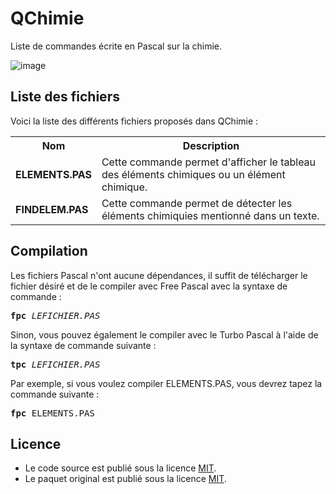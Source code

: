 # QChimie
Liste de commandes écrite en Pascal sur la chimie.

![image](https://user-images.githubusercontent.com/11842176/173241903-be1d3f65-5db1-4675-b16a-ba13d25c9800.png)

<h2>Liste des fichiers</h3>

Voici la liste des différents fichiers proposés dans QChimie :

<table>
  <tr>
    <th>Nom</th>
    <th>Description</th>
  </tr>
  <tr>
      <td><b>ELEMENTS.PAS</b></td>
      <td>Cette commande permet d'afficher le tableau des éléments chimiques ou un élément chimique.</td>
  </tr>
  <tr>
      <td><b>FINDELEM.PAS</b></td>
      <td>Cette commande permet de détecter les éléments chimiquies mentionné dans un texte.</td>
  </tr>
 </table>

<h2>Compilation</h2>
	
Les fichiers Pascal n'ont aucune dépendances, il suffit de télécharger le fichier désiré et de le compiler avec Free Pascal avec la syntaxe de commande  :

<pre><b>fpc</b> <i>LEFICHIER.PAS</i></pre>
	
Sinon, vous pouvez également le compiler avec le Turbo Pascal à l'aide de la syntaxe de commande suivante :	

<pre><b>tpc</b> <i>LEFICHIER.PAS</i></pre>
	
Par exemple, si vous voulez compiler ELEMENTS.PAS, vous devrez tapez la commande suivante :

<pre><b>fpc</b> ELEMENTS.PAS</pre>

<h2>Licence</h2>
<ul>
 <li>Le code source est publié sous la licence <a href="https://github.com/gladir/QCHIMIE/blob/main/LICENSE">MIT</a>.</li>
 <li>Le paquet original est publié sous la licence <a href="https://github.com/gladir/QCHIMIE/blob/main/LICENSE">MIT</a>.</li>
</ul>
